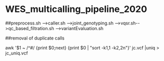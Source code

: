 # WES_multicalling_pipeline_2020
##preprocess.sh -->caller.sh -->joint_genotyping.sh -->vqsr.sh-->qc_based_filtration.sh -->variantEvaluation.sh

##removal of duplicate calls 

awk '$1 ~ /^#/ {print $0;next} {print $0 | "sort -k1,1 -k2,2n"}' jc.vcf |uniq > jc_uniq.vcf
